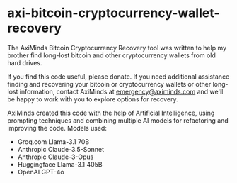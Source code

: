 # axi-bitcoin-cryptocurrency-wallet-recovery
The AxiMinds Bitcoin Cryptocurrency Recovery tool was written to help my brother find long-lost bitcoin and other cryptocurrency wallets from old hard drives.

If you find this code useful, please donate.  If you need additional assistance finding and recovering your bitcoin or cryptocurrency wallets or other 
long-lost information, contact AxiMinds at emergency@aximinds.com and we'll be happy to work with you to explore options for recovery.

AxiMinds created this code with the help of Artificial Intelligence, using prompting techniques and combining multiple AI models for refactoring and improving the code.
Models used:
 - Groq.com Llama-3.1 70B
 - Anthropic Claude-3.5-Sonnet
 - Anthropic Claude-3-Opus
 - Huggingface Llama-3.1 405B
 - OpenAI GPT-4o


